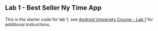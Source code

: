 ## Lab 1 - Best Seller Ny Time App


This is the starter code for lab 1, see [Android University Course - Lab 1](https://courses.codepath.org/courses/android_university/unit/1#!exercises) for additional instructions.
